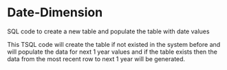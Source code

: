 # Date-Dimension
SQL code to create a new table and populate the table with date values

This TSQL code will create the table if not existed in the system before and will populate the data for next 1 year values and if the table exists then the data from the most recent row to next 1 year will be generated.
